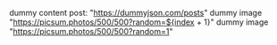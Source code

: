 dummy content post: "https://dummyjson.com/posts"
dummy image "https://picsum.photos/500/500?random=${index + 1}"
dummy image "https://picsum.photos/500/500?random=1"